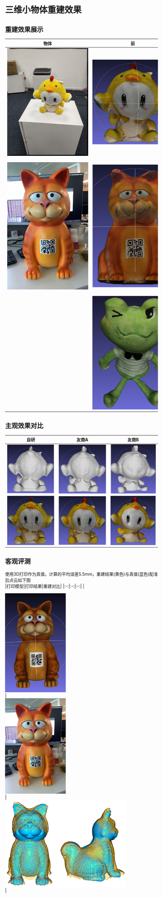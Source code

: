 # 三维小物体重建效果

## 重建效果展示
|物体|前|后|
|:-:|:-:|:-:|
|<div style="width: 200pt">![](./bird1.png)</div>|<div style="width: 200pt">![](./bird6.png)</div>|<div style="width: 200pt">![](./bird9.png)</div>|
|<div style="width: 200pt">![](./cat1.png)</div>|<div style="width: 200pt">![](./cat2.png)</div>|<div style="width: 200pt">![](./cat3.png)</div>|
|<div style="width: 200pt"></div>|<div style="width: 200pt">![](./frog1.png)</div>|<div style="width: 200pt">![](./frog2.png)</div>|


## 主观效果对比
|自研|友商A|友商B|
|:-:|:-:|:-:|
|![](./bird2.png)|![](./bird3.png)|![](./bird4.png)|
|![](./bird6.png)|![](./bird7.png)|![](./bird8.png)|

## 客观评测
使用3D打印作为真值，计算的平均误差5.5mm，重建结果(黄色)与真值(蓝色)配准后点云如下图  
|打印模型|打印结果|重建对比|
|:-:|:-:|:-:|
|<div style="width: 150pt">![](./cat0.png)</div>|<div style="width: 150pt">![](./cat1.png)</div>|<div style="width: 300pt">![](./cattar.png)</div>|